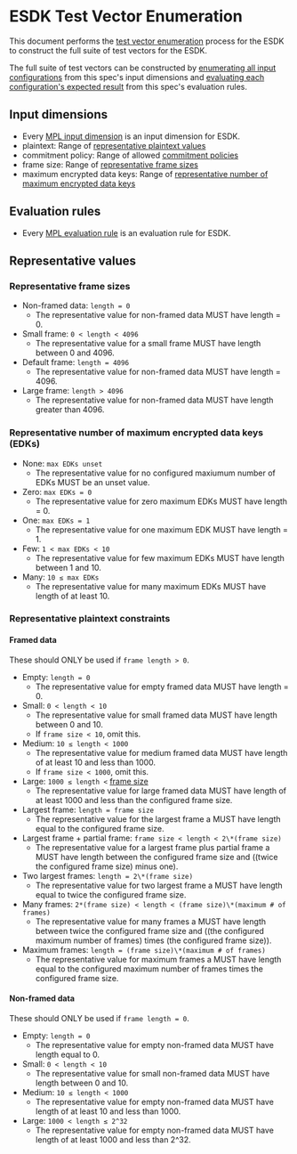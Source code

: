 [//]: # "Copyright Amazon.com Inc. or its affiliates. All Rights Reserved."
[//]: # "SPDX-License-Identifier: CC-BY-SA-4.0"

# ESDK Test Vector Enumeration

This document performs the [test vector enumeration](test-vector-enumeration.md) process for the ESDK
to construct the full suite of test vectors
for the ESDK.

The full suite of test vectors can be constructed
by [enumerating all input configurations](test-vector-enumeration.md#enumerating-input-configurations) from this spec's input dimensions
and [evaluating each configuration's expected result](test-vector-enumeration.md#determining-expected-results) from this spec's evaluation rules.

## Input dimensions

- Every [MPL input dimension](mpl-test-vector-enumeration.md#input-dimensions) is an input dimension for ESDK.
- plaintext: Range of [representative plaintext values](#representative-plaintext-constraints)
- commitment policy: Range of allowed [commitment policies](../../client-apis/client.md#commitment-policy)
- frame size: Range of [representative frame sizes](#representative-frame-sizes)
- maximum encrypted data keys: Range of [representative number of maximum encrypted data keys](#representative-number-of-maximum-encrypted-data-keys-edks)

## Evaluation rules

- Every [MPL evaluation rule](mpl-test-vector-enumeration.md#evaluation-rules) is an evaluation rule for ESDK.

## Representative values

### Representative frame sizes

- Non-framed data: `length = 0`
  - The representative value for non-framed data MUST have length = 0.
- Small frame: `0 < length < 4096`
  - The representative value for a small frame MUST have length between 0 and 4096.
- Default frame: `length = 4096`
  - The representative value for non-framed data MUST have length = 4096.
- Large frame: `length > 4096`
  - The representative value for non-framed data MUST have length greater than 4096.

### Representative number of maximum encrypted data keys (EDKs)

- None: `max EDKs unset`
  - The representative value for no configured maxiumum number of EDKs MUST be an unset value.
- Zero: `max EDKs = 0`
  - The representative value for zero maximum EDKs MUST have length = 0.
- One: `max EDKs = 1`
  - The representative value for one maximum EDK MUST have length = 1.
- Few: `1 < max EDKs < 10`
  - The representative value for few maximum EDKs MUST have length between 1 and 10.
- Many: `10 ≤ max EDKs`
  - The representative value for many maximum EDKs MUST have length of at least 10.

### Representative plaintext constraints

#### Framed data

These should ONLY be used if `frame length > 0`.

- Empty: `length = 0`
  - The representative value for empty framed data MUST have length = 0.
- Small: `0 < length < 10`
  - The representative value for small framed data MUST have length between 0 and 10.
  - If `frame size < 10`, omit this.
- Medium: `10 ≤ length < 1000`
  - The representative value for medium framed data MUST have length of at least 10 and less than 1000.
  - If `frame size < 1000`, omit this.
- Large: `1000 ≤ length <` [frame size](#representative-frame-sizes)
  - The representative value for large framed data MUST have length of at least 1000 and less than the configured frame size.
- Largest frame: `length = frame size`
  - The representative value for the largest frame a MUST have length equal to the configured frame size.
- Largest frame + partial frame: `frame size < length < 2\*(frame size)`
  - The representative value for a largest frame plus partial frame a MUST have length between the configured frame size and ((twice the configured frame size) minus one).
- Two largest frames: `length = 2\*(frame size)`
  - The representative value for two largest frame a MUST have length equal to twice the configured frame size.
- Many frames: `2*(frame size) < length < (frame size)\*(maximum # of frames)`
  - The representative value for many frames a MUST have length between twice the configured frame size and ((the configured maximum number of frames) times (the configured frame size)).
- Maximum frames: `length = (frame size)\*(maximum # of frames)`
  - The representative value for maximum frames a MUST have length equal to the configured maximum number of frames times the configured frame size.

#### Non-framed data

These should ONLY be used if `frame length = 0`.

- Empty: `length = 0`
  - The representative value for empty non-framed data MUST have length equal to 0.
- Small: `0 < length < 10`
  - The representative value for small non-framed data MUST have length between 0 and 10.
- Medium: `10 ≤ length < 1000`
  - The representative value for empty non-framed data MUST have length of at least 10 and less than 1000.
- Large: `1000 < length ≤ 2^32`
  - The representative value for empty non-framed data MUST have length of at least 1000 and less than 2^32.